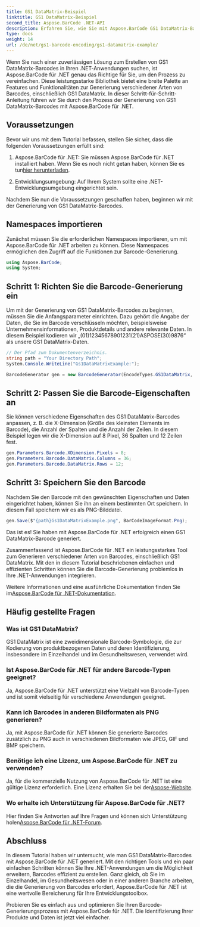 ```yaml
---
title: GS1 DataMatrix-Beispiel
linktitle: GS1 DataMatrix-Beispiel
second_title: Aspose.BarCode .NET-API
description: Erfahren Sie, wie Sie mit Aspose.BarCode GS1 DataMatrix-Barcodes in .NET erstellen. Generieren Sie Barcodes einfach und effizient in nur wenigen Schritten.
type: docs
weight: 14
url: /de/net/gs1-barcode-encoding/gs1-datamatrix-example/
---
```


Wenn Sie nach einer zuverlässigen Lösung zum Erstellen von GS1 DataMatrix-Barcodes in Ihren .NET-Anwendungen suchen, ist Aspose.BarCode für .NET genau das Richtige für Sie, um den Prozess zu vereinfachen. Diese leistungsstarke Bibliothek bietet eine breite Palette an Features und Funktionalitäten zur Generierung verschiedener Arten von Barcodes, einschließlich GS1 DataMatrix. In dieser Schritt-für-Schritt-Anleitung führen wir Sie durch den Prozess der Generierung von GS1 DataMatrix-Barcodes mit Aspose.BarCode für .NET.

## Voraussetzungen

Bevor wir uns mit dem Tutorial befassen, stellen Sie sicher, dass die folgenden Voraussetzungen erfüllt sind:

1.  Aspose.BarCode für .NET: Sie müssen Aspose.BarCode für .NET installiert haben. Wenn Sie es noch nicht getan haben, können Sie es tun[hier herunterladen](https://releases.aspose.com/barcode/net/).

2. Entwicklungsumgebung: Auf Ihrem System sollte eine .NET-Entwicklungsumgebung eingerichtet sein.

Nachdem Sie nun die Voraussetzungen geschaffen haben, beginnen wir mit der Generierung von GS1 DataMatrix-Barcodes.

## Namespaces importieren

Zunächst müssen Sie die erforderlichen Namespaces importieren, um mit Aspose.BarCode für .NET arbeiten zu können. Diese Namespaces ermöglichen den Zugriff auf die Funktionen zur Barcode-Generierung.

```csharp
using Aspose.BarCode;
using System;
```

## Schritt 1: Richten Sie die Barcode-Generierung ein

Um mit der Generierung von GS1 DataMatrix-Barcodes zu beginnen, müssen Sie die Anfangsparameter einrichten. Dazu gehört die Angabe der Daten, die Sie im Barcode verschlüsseln möchten, beispielsweise Unternehmensinformationen, Produktdetails und andere relevante Daten. In diesem Beispiel kodieren wir „(01)12345678901231(21)ASPOSE(30)9876“ als unsere GS1 DataMatrix-Daten.

```csharp
// Der Pfad zum Dokumentenverzeichnis.
string path = "Your Directory Path";
System.Console.WriteLine("Gs1DataMatrixExample:");

BarcodeGenerator gen = new BarcodeGenerator(EncodeTypes.GS1DataMatrix, "(01)12345678901231(21)ASPOSE(30)9876");
```

## Schritt 2: Passen Sie die Barcode-Eigenschaften an

Sie können verschiedene Eigenschaften des GS1 DataMatrix-Barcodes anpassen, z. B. die X-Dimension (Größe des kleinsten Elements im Barcode), die Anzahl der Spalten und die Anzahl der Zeilen. In diesem Beispiel legen wir die X-Dimension auf 8 Pixel, 36 Spalten und 12 Zeilen fest.

```csharp
gen.Parameters.Barcode.XDimension.Pixels = 8;
gen.Parameters.Barcode.DataMatrix.Columns = 36;
gen.Parameters.Barcode.DataMatrix.Rows = 12;
```

## Schritt 3: Speichern Sie den Barcode

Nachdem Sie den Barcode mit den gewünschten Eigenschaften und Daten eingerichtet haben, können Sie ihn an einem bestimmten Ort speichern. In diesem Fall speichern wir es als PNG-Bilddatei.

```csharp
gen.Save($"{path}Gs1DataMatrixExample.png", BarCodeImageFormat.Png);
```

Das ist es! Sie haben mit Aspose.BarCode für .NET erfolgreich einen GS1 DataMatrix-Barcode generiert.

Zusammenfassend ist Aspose.BarCode für .NET ein leistungsstarkes Tool zum Generieren verschiedener Arten von Barcodes, einschließlich GS1 DataMatrix. Mit den in diesem Tutorial beschriebenen einfachen und effizienten Schritten können Sie die Barcode-Generierung problemlos in Ihre .NET-Anwendungen integrieren.

 Weitere Informationen und eine ausführliche Dokumentation finden Sie im[Aspose.BarCode für .NET-Dokumentation](https://reference.aspose.com/barcode/net/).

## Häufig gestellte Fragen

### Was ist GS1 DataMatrix?
GS1 DataMatrix ist eine zweidimensionale Barcode-Symbologie, die zur Kodierung von produktbezogenen Daten und deren Identifizierung, insbesondere im Einzelhandel und im Gesundheitswesen, verwendet wird.

### Ist Aspose.BarCode für .NET für andere Barcode-Typen geeignet?
Ja, Aspose.BarCode für .NET unterstützt eine Vielzahl von Barcode-Typen und ist somit vielseitig für verschiedene Anwendungen geeignet.

### Kann ich Barcodes in anderen Bildformaten als PNG generieren?
Ja, mit Aspose.BarCode für .NET können Sie generierte Barcodes zusätzlich zu PNG auch in verschiedenen Bildformaten wie JPEG, GIF und BMP speichern.

### Benötige ich eine Lizenz, um Aspose.BarCode für .NET zu verwenden?
 Ja, für die kommerzielle Nutzung von Aspose.BarCode für .NET ist eine gültige Lizenz erforderlich. Eine Lizenz erhalten Sie bei der[Aspose-Website](https://purchase.aspose.com/buy).

### Wo erhalte ich Unterstützung für Aspose.BarCode für .NET?
 Hier finden Sie Antworten auf Ihre Fragen und können sich Unterstützung holen[Aspose.BarCode für .NET-Forum](https://forum.aspose.com/c/barcode/13).

## Abschluss

In diesem Tutorial haben wir untersucht, wie man GS1 DataMatrix-Barcodes mit Aspose.BarCode für .NET generiert. Mit den richtigen Tools und ein paar einfachen Schritten können Sie Ihre .NET-Anwendungen um die Möglichkeit erweitern, Barcodes effizient zu erstellen. Ganz gleich, ob Sie im Einzelhandel, im Gesundheitswesen oder in einer anderen Branche arbeiten, die die Generierung von Barcodes erfordert, Aspose.BarCode für .NET ist eine wertvolle Bereicherung für Ihre Entwicklungstoolbox.

Probieren Sie es einfach aus und optimieren Sie Ihren Barcode-Generierungsprozess mit Aspose.BarCode für .NET. Die Identifizierung Ihrer Produkte und Daten ist jetzt viel einfacher.
